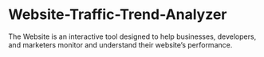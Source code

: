 # Website-Traffic-Trend-Analyzer
The Website is an interactive tool designed to help businesses, developers, and marketers monitor and understand their website’s performance.
